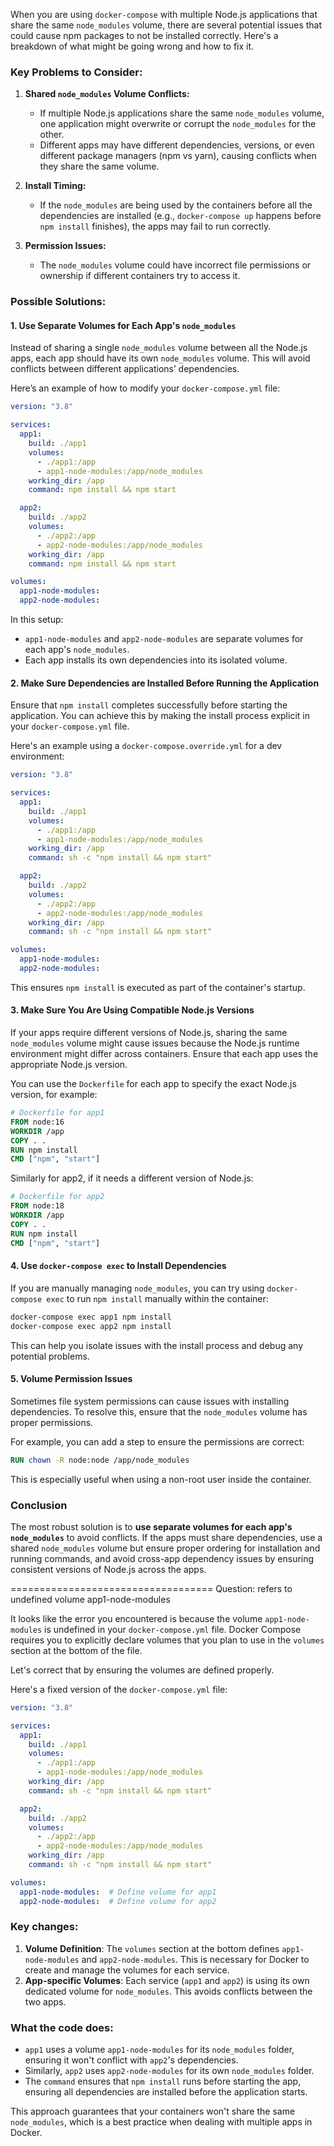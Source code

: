 When you are using `docker-compose` with multiple Node.js applications that share the same `node_modules` volume, there are several potential issues that could cause npm packages to not be installed correctly. Here's a breakdown of what might be going wrong and how to fix it.

### Key Problems to Consider:
1. **Shared `node_modules` Volume Conflicts:**
   - If multiple Node.js applications share the same `node_modules` volume, one application might overwrite or corrupt the `node_modules` for the other.
   - Different apps may have different dependencies, versions, or even different package managers (npm vs yarn), causing conflicts when they share the same volume.

2. **Install Timing:**
   - If the `node_modules` are being used by the containers before all the dependencies are installed (e.g., `docker-compose up` happens before `npm install` finishes), the apps may fail to run correctly.

3. **Permission Issues:**
   - The `node_modules` volume could have incorrect file permissions or ownership if different containers try to access it.

### Possible Solutions:

#### 1. Use Separate Volumes for Each App's `node_modules`
Instead of sharing a single `node_modules` volume between all the Node.js apps, each app should have its own `node_modules` volume. This will avoid conflicts between different applications’ dependencies.

Here’s an example of how to modify your `docker-compose.yml` file:

```yaml
version: "3.8"

services:
  app1:
    build: ./app1
    volumes:
      - ./app1:/app
      - app1-node-modules:/app/node_modules
    working_dir: /app
    command: npm install && npm start

  app2:
    build: ./app2
    volumes:
      - ./app2:/app
      - app2-node-modules:/app/node_modules
    working_dir: /app
    command: npm install && npm start

volumes:
  app1-node-modules:
  app2-node-modules:
```

In this setup:
- `app1-node-modules` and `app2-node-modules` are separate volumes for each app's `node_modules`.
- Each app installs its own dependencies into its isolated volume.

#### 2. Make Sure Dependencies are Installed Before Running the Application
Ensure that `npm install` completes successfully before starting the application. You can achieve this by making the install process explicit in your `docker-compose.yml` file.

Here's an example using a `docker-compose.override.yml` for a dev environment:

```yaml
version: "3.8"

services:
  app1:
    build: ./app1
    volumes:
      - ./app1:/app
      - app1-node-modules:/app/node_modules
    working_dir: /app
    command: sh -c "npm install && npm start"

  app2:
    build: ./app2
    volumes:
      - ./app2:/app
      - app2-node-modules:/app/node_modules
    working_dir: /app
    command: sh -c "npm install && npm start"

volumes:
  app1-node-modules:
  app2-node-modules:
```

This ensures `npm install` is executed as part of the container's startup.

#### 3. Make Sure You Are Using Compatible Node.js Versions
If your apps require different versions of Node.js, sharing the same `node_modules` volume might cause issues because the Node.js runtime environment might differ across containers. Ensure that each app uses the appropriate Node.js version.

You can use the `Dockerfile` for each app to specify the exact Node.js version, for example:

```Dockerfile
# Dockerfile for app1
FROM node:16
WORKDIR /app
COPY . .
RUN npm install
CMD ["npm", "start"]
```

Similarly for app2, if it needs a different version of Node.js:

```Dockerfile
# Dockerfile for app2
FROM node:18
WORKDIR /app
COPY . .
RUN npm install
CMD ["npm", "start"]
```

#### 4. Use `docker-compose exec` to Install Dependencies
If you are manually managing `node_modules`, you can try using `docker-compose exec` to run `npm install` manually within the container:

```bash
docker-compose exec app1 npm install
docker-compose exec app2 npm install
```

This can help you isolate issues with the install process and debug any potential problems.

#### 5. Volume Permission Issues
Sometimes file system permissions can cause issues with installing dependencies. To resolve this, ensure that the `node_modules` volume has proper permissions.

For example, you can add a step to ensure the permissions are correct:

```Dockerfile
RUN chown -R node:node /app/node_modules
```

This is especially useful when using a non-root user inside the container.

### Conclusion

The most robust solution is to **use separate volumes for each app's `node_modules`** to avoid conflicts. If the apps must share dependencies, use a shared `node_modules` volume but ensure proper ordering for installation and running commands, and avoid cross-app dependency issues by ensuring consistent versions of Node.js across the apps.

===================================
Question: refers to undefined volume app1-node-modules

It looks like the error you encountered is because the volume `app1-node-modules` is undefined in your `docker-compose.yml` file. Docker Compose requires you to explicitly declare volumes that you plan to use in the `volumes` section at the bottom of the file. 

Let's correct that by ensuring the volumes are defined properly.

Here's a fixed version of the `docker-compose.yml` file:

```yaml
version: "3.8"

services:
  app1:
    build: ./app1
    volumes:
      - ./app1:/app
      - app1-node-modules:/app/node_modules
    working_dir: /app
    command: sh -c "npm install && npm start"

  app2:
    build: ./app2
    volumes:
      - ./app2:/app
      - app2-node-modules:/app/node_modules
    working_dir: /app
    command: sh -c "npm install && npm start"

volumes:
  app1-node-modules:  # Define volume for app1
  app2-node-modules:  # Define volume for app2
```

### Key changes:
1. **Volume Definition**: The `volumes` section at the bottom defines `app1-node-modules` and `app2-node-modules`. This is necessary for Docker to create and manage the volumes for each service.
2. **App-specific Volumes**: Each service (`app1` and `app2`) is using its own dedicated volume for `node_modules`. This avoids conflicts between the two apps.

### What the code does:
- `app1` uses a volume `app1-node-modules` for its `node_modules` folder, ensuring it won't conflict with `app2`'s dependencies.
- Similarly, `app2` uses `app2-node-modules` for its own `node_modules` folder.
- The `command` ensures that `npm install` runs before starting the app, ensuring all dependencies are installed before the application starts.

This approach guarantees that your containers won't share the same `node_modules`, which is a best practice when dealing with multiple apps in Docker.